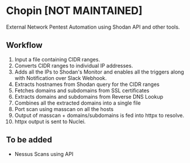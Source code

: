 # Chopin [NOT MAINTAINED]

External Network Pentest Automation using Shodan API and other tools. 

## Workflow
1. Input a file containing CIDR ranges.
2. Converts CIDR ranges to individual IP addresses.
3. Adds all the IPs to Shodan's Monitor and enables all the triggers along with Notification over Slack Webhook.
4. Extracts hostnames from Shodan query for the CIDR ranges
5. Fetches domains and subdomains from SSL certificates
6. Extracts domains and subdomains from Reverse DNS Lookup
7. Combines all the extracted domains into a single file
8. Port scan using masscan on all the hosts
9. Output of masscan + domains/subdomains is fed into httpx to resolve.
10. httpx output is sent to Nuclei.

## To be added 
* Nessus Scans using API
